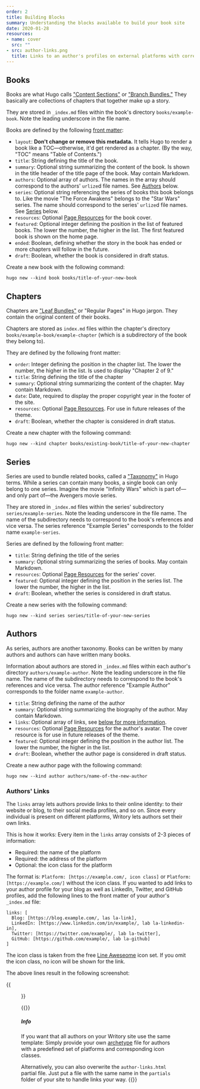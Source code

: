 ```yaml
---
order: 2
title: Building Blocks
summary: Understanding the blocks available to build your book site
date: 2020-01-28
resources:
- name: cover
  src: ""
- src: author-links.png
  title: Links to an author's profiles on external platforms with corresponding icons
---
```


## Books

Books are what Hugo calls ["Content Sections"](https://gohugo.io/content-management/sections/) or ["Branch Bundles."](https://gohugo.io/content-management/page-bundles/) They basically are collections of chapters that together make up a story.

They are stored in ``_index.md`` files within the book's directory ``books/example-book``. Note the leading underscore in the file name.

Books are defined by the following [front matter](https://gohugo.io/content-management/front-matter/):

* ``layout``: **Don't change or remove this metadata.** It tells Hugo to render a book like a TOC—otherwise, it'd get rendered as a chapter. (By the way, "TOC" means "Table of Contents.")
* ``title``: String defining the title of the book.
* ``summary``: Optional string summarizing the content of the book. Is shown in the title header of the title page of the book. May contain Markdown.
* ``authors``: Optional array of authors. The names in the array should correspond to the authors' ``urlize``d file names. See [Authors](#authors) below.
* ``series``: Optional string referencing the series of books this book belongs to. Like the movie "The Force Awakens" belongs to the "Star Wars" series. The name should correspond to the series' ``urlize``d file names. See [Series](#series) below.
* ``resources``: Optional [Page Resources](https://gohugo.io/content-management/page-resources/) for the book cover.
* ``featured``: Optional integer defining the position in the list of featured books. The lower the number, the higher in the list. The first featured book is shown on the home page.
* ``ended``: Boolean, defining whether the story in the book has ended or more chapters will follow in the future.
* ``draft``: Boolean, whether the book is considered in draft status.

Create a new book with the following command:

```
hugo new --kind book books/title-of-your-new-book
```

## Chapters

Chapters are ["Leaf Bundles"](https://gohugo.io/content-management/page-bundles/) or "Regular Pages" in Hugo jargon. They contain the original content of their books.

Chapters are stored as ``index.md`` files within the chapter's directory ``books/example-book/example-chapter`` (which is a subdirectory of the book they belong to). 

They are defined by the following front matter:

* ``order``: Integer defining the position in the chapter list. The lower the number, the higher in the list. Is used to display "Chapter 2 of 9."
* ``title``: String defining the title of the chapter
* ``summary``: Optional string summarizing the content of the chapter. May contain Markdown.
* ``date``: Date, required to display the proper copyright year in the footer of the site.
* ``resources``: Optional [Page Resources](https://gohugo.io/content-management/page-resources/). For use in future releases of the theme.
* ``draft``: Boolean, whether the chapter is considered in draft status.

Create a new chapter with the following command:

```
hugo new --kind chapter books/existing-book/title-of-your-new-chapter
```

## Series

Series are used to bundle related books, called a ["Taxonomy"](https://gohugo.io/content-management/taxonomies/) in Hugo terms. While a series can contain many books, a single book can only belong to one series. Imagine the movie "Infinity Wars" which is part of—and only part of—the Avengers movie series.

They are stored in ``_index.md`` files within the series' subdirectory ``series/example-series``. Note the leading underscore in the file name. The name of the subdirectory needs to correspond to the book's references and vice versa. The series reference "Example Series" corresponds to the folder name ``example-series``.

Series are defined by the following front matter:

* ``title``: String defining the title of the series
* ``summary``: Optional string summarizing the series of books. May contain Markdown.
* ``resources``: Optional [Page Resources](https://gohugo.io/content-management/page-resources/) for the series' cover.
* ``featured``: Optional integer defining the position in the series list. The lower the number, the higher in the list.
* ``draft``: Boolean, whether the series is considered in draft status.

Create a new series with the following command:

```
hugo new --kind series series/title-of-your-new-series
```

## Authors

As series, authors are another taxonomy. Books can be written by many authors and authors can have written many books.

Information about authors are stored in ``_index.md`` files within each author's directory ``authors/example-author``. Note the leading underscore in the file name. The name of the subdirectory needs to correspond to the book's references and vice versa. The author reference "Example Author" corresponds to the folder name ``example-author``.

* ``title``: String defining the name of the author
* ``summary``: Optional string summarizing the biography of the author. May contain Markdown.
* ``links``: Optional array of links, see [below for more information](#authors-links).
* ``resources``: Optional [Page Resources](https://gohugo.io/content-management/page-resources/) for the author's avatar. The cover resource is for use in future releases of the theme.
* ``featured``: Optional integer defining the position in the author list. The lower the number, the higher in the list.
* ``draft``: Boolean, whether the author page is considered in draft status.

Create a new author page with the following command:

```
hugo new --kind author authors/name-of-the-new-author
```

### Authors' Links

The ``links`` array lets authors provide links to their online identity: to their website or blog, to their social media profiles, and so on. Since every individual is present on different platforms, Writory lets authors set their own links.

This is how it works: Every item in the ``links`` array consists of 2-3 pieces of information:

* Required: the name of the platform
* Required: the address of the platform
* Optional: the icon class for the platform

The format is: ``Platform: [https://example.com/, icon class]`` or ``Platform: [https://example.com/]`` without the icon class. If you wanted to add links to your author profile for your blog as well as LinkedIn, Twitter, and GitHub profiles, add the following lines to the front matter of your author's ``_index.md`` file:

```
links: [
  Blog: [https://blog.example.com/, las la-link],
  LinkedIn: [https://www.linkedin.com/in/example/, lab la-linkedin-in],
  Twitter: [https://twitter.com/example/, lab la-twitter],
  GitHub: [https://github.com/example/, lab la-github]
]
```

The icon class is taken from the free [Line Aweseome](https://icons8.com/line-awesome) icon set. If you omit the icon class, no icon will be shown for the link.

The above lines result in the following screenshot:

{{<figure src="author-links.png" />}}

{{<alert class="wy-alert-info">}}
##### Info

If you want that all authors on your Writory site use the same template: Simply provide your own [archetype](https://gohugo.io/content-management/archetypes/) file for authors with a predefined set of platforms and corresponding icon classes.

Alternatively, you can also overwrite the ``author-links.html`` partial file. Just put a file with the same name in the ``partials`` folder of your site to handle links your way.
{{</alert>}}
